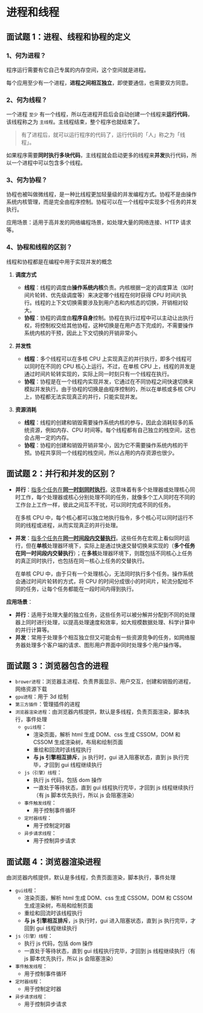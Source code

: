 # 进程和线程

## 面试题 1：进程、线程和协程的定义

### 1、何为进程？

程序运行需要有它自己专属的内存空间，这个空间就是进程。

每个应用至少有一个进程，**进程之间相互独立**，即使要通信，也需要双方同意。

### 2、何为线程？

一个进程 `至少` 有一个线程，所以在进程开启后会自动创建一个线程来**运行代码**，该线程称之为 `主线程`。主线程结束，整个程序也就结束了。

> 有了进程后，就可以运行程序的代码了，运行代码的「人」称之为「线程」。

如果程序需要**同时执行多块代码**，主线程就会启动更多的线程来**并发**执行代码，所以一个进程中可以包含多个线程。

### 3、何为协程？

协程也被叫做微线程，是一种比线程更加轻量级的并发编程方式。协程不是由操作系统内核管理，而是完全由程序控制。协程可以在一个线程中实现多个任务的并发执行。

应用场景：适用于高并发的网络编程场景，如处理大量的网络连接、HTTP 请求等。

### 4、协程和线程的区别？

线程和协程都是在编程中用于实现并发的概念

1. **调度方式**

   - **线程**：线程的调度由**操作系统内核**负责。内核根据一定的调度算法（如时间片轮转、优先级调度等）来决定哪个线程在何时获得 CPU 时间片执行。线程的上下文切换需要涉及到用户态和内核态的切换，开销相对较大。
   - **协程**：协程的调度由**程序自身**控制。协程在执行过程中可以主动让出执行权，将控制权交给其他协程，这种切换是在用户态下完成的，不需要操作系统内核的干预，因此上下文切换的开销非常小。

2. **并发性**

   - **线程**：多个线程可以在多核 CPU 上实现真正的并行执行，即多个线程可以同时在不同的 CPU 核心上运行。不过，在单核 CPU 上，线程的并发是通过时间片轮转实现的，实际上同一时刻只有一个线程在执行。
   - **协程**：协程是在一个线程内实现并发，它通过在不同协程之间快速切换来模拟并发执行。由于协程的切换是由程序控制的，所以在单核或多核 CPU 上，协程都无法实现真正的并行，只能实现并发。

3. **资源消耗**

   - **线程**：线程的创建和销毁需要操作系统内核的参与，因此会消耗较多的系统资源，例如内存、CPU 时间等。每个线程都有自己独立的栈空间，这也会占用一定的内存。
   - **协程**：协程的创建和销毁开销非常小，因为它不需要操作系统内核的干预。协程共享同一个线程的栈空间，所以占用的内存资源也很少。

## 面试题 2：并行和并发的区别？

- **并行**：<u>指多个任务在**同一时刻同时执行**</u>。这意味着有多个处理器或处理核心同时工作，每个处理器或核心分别处理不同的任务，就像多个工人同时在不同的工作台上工作一样，彼此之间互不干扰，可以同时完成不同的任务。

  在多核 CPU 中，每个核心都可以独立地执行指令，多个核心可以同时运行不同的线程或进程，从而实现真正的并行处理。

- **并发**：<u>指多个任务在**同一时间段内交替执行**</u>。这些任务在宏观上看似同时运行，但在**单核**处理器环境下，实际上是通过快速交替切换来实现的（**多个任务在同一时间段内交替执行**）；在**多核**处理器环境下，则既包括不同核心上任务的真正同时执行，也包括在同一核心上任务的交替执行。

  在单核 CPU 中，由于只有一个处理核心，无法同时执行多个任务。操作系统会通过时间片轮转的方式，将 CPU 的时间分成很小的时间片，轮流分配给不同的任务，让每个任务都能在一段时间内得到执行。

**应用场景**：

- **并行**：适用于处理大量的独立任务，这些任务可以被分解并分配到不同的处理器上同时进行处理，以提高处理速度和效率，如大规模数据处理、科学计算中的并行计算等。
- **并发**：常用于处理多个相互独立但又可能会有一些资源竞争的任务，如网络服务器处理多个客户端的请求、图形用户界面中同时处理多个用户操作等。

## 面试题 3：浏览器包含的进程

- `brower进程`：浏览器主进程、负责界面显示、用户交互，创建和销毁的进程，网络资源下载
- `gpu进程`：用于 3d 绘制
- `第三方插件`：管理插件的进程
- `浏览器渲染进程`：由浏览器内核提供，默认是多线程，负责页面渲染，脚本执行，事件处理
  - `gui线程`：
    - 渲染页面，解析 html 生成 DOM、css 生成 CSSOM，DOM 和 CSSOM 生成渲染树，布局和绘制页面
    - 重绘和回流时该线程执行
    - **与 js 引擎相互排斥**，js 执行时，gui 进入阻塞状态，直到 js 执行完毕，才回到 gui 线程继续执行
  - `js（引擎）线程`：
    - 执行 js 代码，包括 dom 操作
    - 一直处于等待状态，直到 gui 线程执行完毕，才回到 js 线程继续执行（有 js 脚本优先执行，所以 js 会阻塞渲染）
  - `事件触发线程`：
    - 用于控制事件循环
  - `定时器线程`：
    - 用于控制定时器
  - `异步请求线程`：
    - 用于控制异步请求

## 面试题 4：浏览器渲染进程

由浏览器内核提供，默认是多线程，负责页面渲染，脚本执行，事件处理

- `gui线程`：
  - 渲染页面，解析 html 生成 DOM、css 生成 CSSOM，DOM 和 CSSOM 生成渲染树，布局和绘制页面
  - 重绘和回流时该线程执行
  - **与 js 引擎相互排斥**，js 执行时，gui 进入阻塞状态，直到 js 执行完毕，才回到 gui 线程继续执行
- `js（引擎）线程`：
  - 执行 js 代码，包括 dom 操作
  - 一直处于等待状态，直到 gui 线程执行完毕，才回到 js 线程继续执行（有 js 脚本优先执行，所以 js 会阻塞渲染）
- `事件触发线程`：
  - 用于控制事件循环
- `定时器线程`：
  - 用于控制定时器
- `异步请求线程`：
  - 用于控制异步请求
